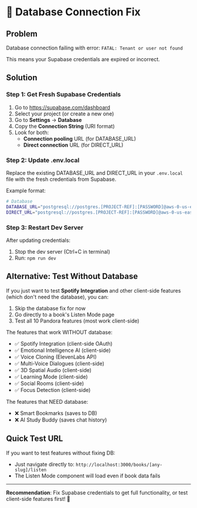 # 🔧 Database Connection Fix

## Problem

Database connection failing with error: `FATAL: Tenant or user not found`

This means your Supabase credentials are expired or incorrect.

## Solution

### Step 1: Get Fresh Supabase Credentials

1. Go to https://supabase.com/dashboard
2. Select your project (or create a new one)
3. Go to **Settings** → **Database**
4. Copy the **Connection String** (URI format)
5. Look for both:
   - **Connection pooling** URL (for DATABASE_URL)
   - **Direct connection** URL (for DIRECT_URL)

### Step 2: Update .env.local

Replace the existing DATABASE_URL and DIRECT_URL in your `.env.local` file with the fresh credentials from Supabase.

Example format:

```bash
# Database
DATABASE_URL="postgresql://postgres.[PROJECT-REF]:[PASSWORD]@aws-0-us-east-1.pooler.supabase.com:6543/postgres?pgbouncer=true"
DIRECT_URL="postgresql://postgres.[PROJECT-REF]:[PASSWORD]@aws-0-us-east-1.pooler.supabase.com:5432/postgres"
```

### Step 3: Restart Dev Server

After updating credentials:

1. Stop the dev server (Ctrl+C in terminal)
2. Run: `npm run dev`

## Alternative: Test Without Database

If you just want to test **Spotify Integration** and other client-side features (which don't need the database), you can:

1. Skip the database fix for now
2. Go directly to a book's Listen Mode page
3. Test all 10 Pandora features (most work client-side)

The features that work WITHOUT database:

- ✅ Spotify Integration (client-side OAuth)
- ✅ Emotional Intelligence AI (client-side)
- ✅ Voice Cloning (ElevenLabs API)
- ✅ Multi-Voice Dialogues (client-side)
- ✅ 3D Spatial Audio (client-side)
- ✅ Learning Mode (client-side)
- ✅ Social Rooms (client-side)
- ✅ Focus Detection (client-side)

The features that NEED database:

- ❌ Smart Bookmarks (saves to DB)
- ❌ AI Study Buddy (saves chat history)

## Quick Test URL

If you want to test features without fixing DB:

- Just navigate directly to: `http://localhost:3000/books/[any-slug]/listen`
- The Listen Mode component will load even if book data fails

---

**Recommendation**: Fix Supabase credentials to get full functionality, or test client-side features first! 🚀
